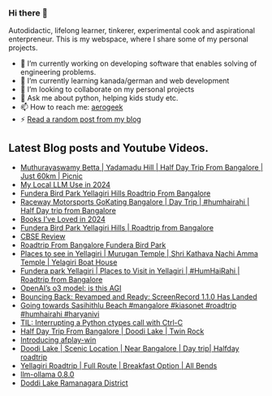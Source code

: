 ### Hi there 👋

<!--
**sukhbinder/sukhbinder** is a ✨ _special_ ✨ repository because its `README.md` (this file) appears on your GitHub profile.
-->

Autodidactic, lifelong learner, tinkerer, experimental cook and aspirational enterpreneur. This is my webspace, where I share some of my personal projects. 

- 🔭 I’m currently working on developing software that enables solving of engineering problems.
- 🌱 I’m currently learning kanada/german and web development
- 👯 I’m looking to collaborate on my personal projects
- 💬 Ask me about python, helping kids study etc.
- 📫 How to reach me: [aerogeek](http://www.twitter.com/aerogeek)
- ⚡ [Read a random post from my blog](https://sukhbinder.wordpress.com/?random)

## Latest Blog posts and Youtube Videos.
<!-- BLOG-POST-LIST:START -->
- [Muthurayaswamy Betta | Yadamadu Hill | Half Day Trip From Bangalore | Just 60km  | Picnic](https://www.youtube.com/watch?v=TLJxscwraUk)
- [My Local LLM Use in 2024](https://sukhbinder.wordpress.com/2025/01/11/my-local-llm-use-in-2024/)
- [Fundera Bird Park Yellagiri Hills Roadtrip From Bangalore](https://www.youtube.com/watch?v=zTtXGFH25yA)
- [Raceway Motorsports GoKating Bangalore | Day Trip | #humhairahi | Half Day trip from Bangalore](https://www.youtube.com/watch?v=YYl2dtT5cJI)
- [Books I’ve Loved in 2024](https://sukhbinder.wordpress.com/2025/01/07/books-ive-loved-in-2024/)
- [Fundera Bird Park Yellagiri Hills | Roadtrip from Bangalore](https://www.youtube.com/watch?v=wlT-nWLSG3w)
- [CBSE Review](https://sukhbinder.wordpress.com/2025/01/06/cbse-review/)
- [Roadtrip From Bangalore Fundera Bird Park](https://www.youtube.com/watch?v=tSXUa-IRU6M)
- [Places to see in Yellagiri | Murugan Temple | Shri Kathava Nachi Amma Temple | Yelagiri Boat House](https://www.youtube.com/watch?v=e6aos4C9rMo)
- [Fundera park Yellagiri | Places to Visit in Yellagiri | #HumHaiRahi | Roadtrip from Bangalore](https://www.youtube.com/watch?v=tBsfyabHo18)
- [OpenAI’s o3 model: is this AGI](https://sukhbinder.wordpress.com/2024/12/21/openais-o3-model-is-this-agi/)
- [Bouncing Back: Revamped and Ready: ScreenRecord 1.1.0 Has Landed](https://sukhbinder.wordpress.com/2024/12/20/bouncing-back-revamped-and-ready-screenrecord-1-1-0-has-landed/)
- [Going towards Sasihithlu Beach #mangalore #kiasonet #roadtrip #humhairahi #haryanivi](https://www.youtube.com/watch?v=NRaC1rJUGbw)
- [TIL: Interrupting a Python ctypes call with Ctrl-C](https://sukhbinder.wordpress.com/2024/12/17/til-interrupting-a-python-ctypes-call-with-ctrl-c/)
- [Half Day Trip From Bangalore | Doodi Lake | Twin Rock](https://www.youtube.com/watch?v=BEPKGUXYfI8)
- [Introducing afplay-win](https://sukhbinder.wordpress.com/2024/12/13/introducing-afplay-win/)
- [Doodi Lake | Scenic Location | Near Bangalore | Day trip| Halfday roadtrip](https://www.youtube.com/watch?v=O9YMYn_r77c)
- [Yellagiri Roadtrip | Full Route | Breakfast Option | All Bends](https://www.youtube.com/watch?v=d_oB_2g87SM)
- [llm-ollama 0.8.0](https://sukhbinder.wordpress.com/2024/12/11/llm-ollama-0-8-0/)
- [Doddi Lake Ramanagara District](https://www.youtube.com/watch?v=4vp8j619Qv0)
<!-- BLOG-POST-LIST:END -->
